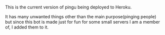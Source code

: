 This is the current version of pingu being deployed to Heroku.

It has many unwanted things other than the main purpose(pinging people) but since this bot is made just for fun for some small servers I am a member of, I added them to it.